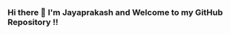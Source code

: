 ### Hi there 👋 I'm Jayaprakash and Welcome to my GitHub Repository !!

<!--
**JAYAPRAKASH0001/JAYAPRAKASH0001** is a ✨ _special_ ✨ repository because its `README.md` (this file) appears on your GitHub profile.

Here are some ideas to get you started:

- 🔭 I’m currently a full time B.Tech IT student.
- 🌱 I’m currently learning about web technology.
- 🤯 I know the stuffs like: c, c++, java, dbms.
- 👶 Also, I know python but not so well.
- 🤔 I’m looking for help with project ideas.
- 📫 How to reach me:    email: jpjayaprakash6604@gmail.com
                       LinkedIn: https://www.linkedin.com/in/jayaprakash-elango-281b9a212/

### And That's all for now! See you later.....
-->
